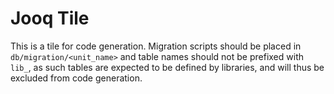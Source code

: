 # Jooq Tile

This is a tile for code generation. Migration scripts should be placed in `db/migration/<unit_name>`
and table names should not be prefixed with `lib_`, as such tables are expected to be defined by 
libraries, and will thus be excluded from code generation.